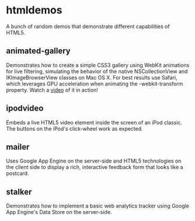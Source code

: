 htmldemos
=========

A bunch of random demos that demonstrate different capabilities of HTML5.

animated-gallery
----------------

Demonstrates how to create a simple CSS3 gallery using WebKit animations for live filtering, simulating the behavior of the native NSCollectionView and IKImageBrowserView classes on Mac OS X. For best results use Safari, which leverages GPU acceleration when animating the -webkit-transform property. Watch a [video](http://vimeo.com/13605436) of it in action!

ipodvideo
---------

Embeds a live HTML5 video element inside the screen of an iPod classic. The buttons on the iPod's click-wheel work as expected.

mailer
------

Uses Google App Engine on the server-side and HTML5 technologies on the client side to display a rich, interactive feedback form that looks like a postcard.

stalker
-------

Demonstrates how to implement a basic web analytics tracker using Google App Engine's Data Store on the server-side.
